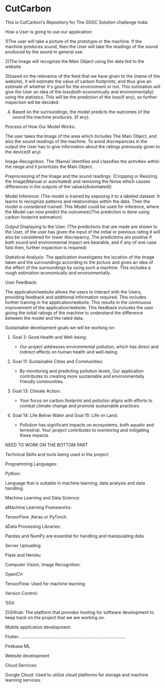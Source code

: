 # CutCarbon
This is CutCarbon's Repository for The GDSC Solution challenge India

How a User is going to use our application: 

 

1)The user will take a picture of the prototype or the machine. If the machine produces sound, then the User will take the readings of the sound produced by the sound in general use.  

 

2)The Image will recognize the Main Object using the data fed to the website 

 

3)based on the relevance of the feed that we have given to the (name of the website), it will estimate the value of carbon footprints, and thus give an estimate of whether it's good for the environment or not. This estimation will give the User an idea of the loss(both economically and environmentally) using the statistics. This will be the prediction of the loss(if any), so further inspection will be decided. 

 

4) Based on the surroundings, the model predicts the outcomes of the sound the machine produces. (if any). 

 

 

Process of How Our Model Works: 

 

The user takes the Image of the area which Includes The Main Object, and also the sound readings of the machine. To avoid discrepancies in the output the User has to give information about the ratings previously given to the device(if any) 

 

Image-Recognition. The (Name) identifies and classifies the activities within the range and it prioritizes the Main Object. 

 

Preprocessing of the Image and the sound readings. (Cropping or Resizing the Image(Manual or automated) and removing the Noise which causes differences in the outputs of the values(Automated)) 

 

 

Model Inference: (The model is trained by exposing it to a labeled dataset. It learns to recognize patterns and relationships within the data. Then the model is considered trained. This Model could be used for inference, where the Model can now predict the outcomes)(The prediction is done using carbon footprint estimation) 

 

Output Displaying to the User. (The predictions that are made are shown to the User, of the user has given the input of the initial or previous rating it will also be considered for lower discrepancy, The predictions are positive if both sound and environmental impact are bearable, and if any of one case fails then, further inspection is required) 

 

Statistical Analysis: The application investigates the location of the image taken and the surroundings according to the picture and gives an idea of the effect of the surroundings by using such a machine. This includes a rough estimation economically and environmentally.  

 

User Feedback: 

The application/website allows the users to interact with the Users, providing feedback and additional information required. This includes further training in the application/website. This results in the continuous improvement of the application/website. This feedback includes the user giving the initial ratings of the machine to understand the difference between the model and the rated data. 

Sustainable development goals we will be working on: 

 

1. Goal 3: Good Health and Well-being: 

   - Our project addresses environmental pollution, which has direct and indirect effects on human health and well-being. 

 

2. Goal 11: Sustainable Cities and Communities: 

   - By monitoring and predicting pollution levels, Our application contributes to creating more sustainable and environmentally friendly communities. 

 

3. Goal 13: Climate Action: 

   - Your focus on carbon footprint and pollution aligns with efforts to combat climate change and promote sustainable practices. 

 

4. Goal 14: Life Below Water and Goal 15: Life on Land: 

   - Pollution has significant impacts on ecosystems, both aquatic and terrestrial. Your project contributes to monitoring and mitigating these impacts 

NEED TO WORK ON THE BOTTOM PART 

 

Technical Skills and tools being used in the project: 

Programming Languages: 

Python: 

Language that is suitable in machine learning, data analysis and data handling. 

Machine Learning and Data Science: 

àMachine Learning Frameworks: 

  TensorFlow ,Keras  or PyTorch. 

àData Processing Libraries: 

Pandas and NumPy are essential for handling and manipulating data 

 Server Uploading  

Flask and Heroku 

Computer Vision, Image Recognition: 

OpenCV: 

TensorFlow: Used for machine learning 

Version Control: 

1)Git 

2)Github: The platform that provides hosting for software development to keep track on the project that we are working on. 

Mobile application development: 

Flutter: …………………………………………………………………………. 

Firebase ML 

Website development 

Cloud Services: 

Google Cloud: Used to utilize cloud platforms for storage and machine learning services. 

 
